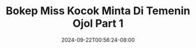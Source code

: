 --- 
title: "Bokep Miss Kocok Minta Di Temenin Ojol Part 1"
description: "streaming bokeh Bokep Miss Kocok Minta Di Temenin Ojol Part 1   video full terbaru"
date: 2024-09-22T00:56:24-08:00
file_code: "v0fhh0ssp1zk"
draft: false
cover: "t5tuswydble0gpxm.jpg"
tags: ["Bokep", "Miss", "Kocok", "Minta", "Temenin", "Ojol", "Part", "bokep-indo", "bokep-viral", "bokep-ig"]
length: 392
fld_id: "1483075"
foldername: "A Miss kocok"
categories: ["A Miss kocok"]
views: 0
---